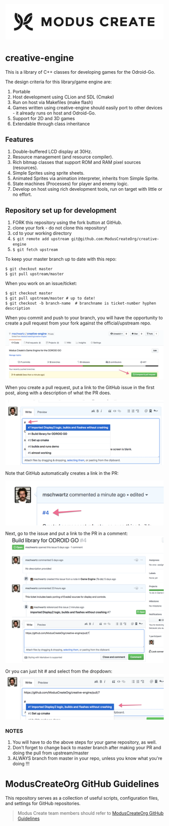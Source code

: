 [![Modus Create](./images/modus.logo.svg)](https://moduscreate.com)
# creative-engine

This is a library of C++ classes for developing games for the Odroid-Go.

The design criteria for this library/game engine are:
1) Portable
2) Host development using CLion and SDL (Cmake)
3) Run on host via Makefiles (make flash)
4) Games written using creative-engine should easily port to other devices - it already runs on host and Odroid-Go.
5) Support for 2D and 3D games
6) Extendable through class inheritance

## Features
1) Double-buffered LCD display at 30Hz.
2) Resource management (and resource compiler).
3) Rich bitmap classes that support ROM and RAM pixel sources (resources).
4) Simple Sprites using sprite sheets.
5) Animated Sprites via animation interpreter, inherits from Simple Sprite.
6) State machines (Processes) for player and enemy logic.
7) Develop on host using rich development tools, run on target with little or no effort.

## Repository set up for development

1) FORK this repository using the fork button at GitHub.
2) clone your fork - do not clone this repository!
3) cd to your working directory
4) ```$ git remote add upstream git@github.com:ModusCreateOrg/creative-engine```
5) ```$ git fetch upstream```

To keep your master branch up to date with this repo:
```
$ git checkout master
$ git pull upstream/master
```

When you work on an issue/ticket:
```
$ git checkout master
$ git pull upstream/master # up to date!
$ git checkout -b branch-name  # branchname is ticket-number hyphen description
```

When you commit and push to your branch, you will have the opportunity to create a pull 
request from your fork against the official/upstream repo.  

![test](images/image1.png?raw=true)

When you create a pull request, put a link to the GitHub issue in the first post, along 
with a description of what the PR does.

![test](images/image2.png?raw=true)

Note that GitHub automatically creates a link in the PR:

![test](images/image3.png?raw=true)

Next, go to the issue and put a link to the PR in a comment:
![test](images/image4.png?raw=true)

Or you can just hit # and select from the dropdown:
![test](images/image5.png?raw=true)

### NOTES
1) You will have to do the above steps for your game repository, as well.
2) Don't forget to change back to master branch after making your PR and doing the pull from upstream/master
3) ALWAYS branch from master in your repo, unless you know what you're doing !!!

# ModusCreateOrg GitHub Guidelines
This repository serves as a collection of useful scripts, configuration files, and settings for GitHub repositories.

> Modus Create team members should refer to [ModusCreateOrg GitHub Guidelines](https://docs.google.com/document/d/1eBFta4gP3-eZ4Gcpx0ww9SHAH6GrOoPSLmTFZ7R8foo/edit#heading=h.sjyqpqnsjmjl)



